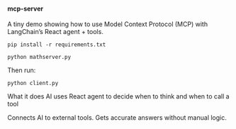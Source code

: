 #### mcp-server

A tiny demo showing how to use Model Context Protocol (MCP) with LangChain’s React agent + tools.

```
pip install -r requirements.txt
```

```
python mathserver.py
```
Then run:

```
python client.py
```

What it does
AI uses React agent to decide when to think and when to call a tool

Connects AI to external tools.
Gets accurate answers without manual logic.

